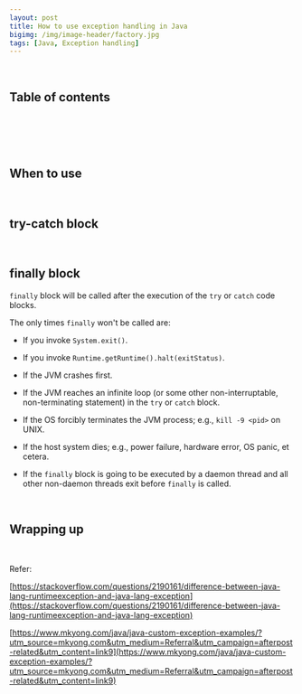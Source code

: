 ```yaml
---
layout: post
title: How to use exception handling in Java
bigimg: /img/image-header/factory.jpg
tags: [Java, Exception handling]
---
```




<br>

## Table of contents





<br>

## 






<br>

## When to use






<br>

## try-catch block




<br>

## finally block

```finally``` block will be called after the execution of the ```try``` or ```catch``` code blocks.

The only times ```finally``` won't be called are:
- If you invoke ```System.exit()```.

- If you invoke ```Runtime.getRuntime().halt(exitStatus)```.

- If the JVM crashes first.

- If the JVM reaches an infinite loop (or some other non-interruptable, non-terminating statement) in the ```try``` or ```catch``` block.

- If the OS forcibly terminates the JVM process; e.g., ```kill -9 <pid>``` on UNIX.

- If the host system dies; e.g., power failure, hardware error, OS panic, et cetera.

- If the ``finally`` block is going to be executed by a daemon thread and all other non-daemon threads exit before ```finally``` is called.


<br>

## Wrapping up




<br>

Refer:

[https://stackoverflow.com/questions/2190161/difference-between-java-lang-runtimeexception-and-java-lang-exception](https://stackoverflow.com/questions/2190161/difference-between-java-lang-runtimeexception-and-java-lang-exception)

[https://www.mkyong.com/java/java-custom-exception-examples/?utm_source=mkyong.com&utm_medium=Referral&utm_campaign=afterpost-related&utm_content=link9](https://www.mkyong.com/java/java-custom-exception-examples/?utm_source=mkyong.com&utm_medium=Referral&utm_campaign=afterpost-related&utm_content=link9)

